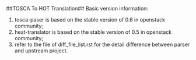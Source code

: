 ##TOSCA To HOT Translation##
Basic version information:
1. tosca-paser is based on the stable version of 0.6 in openstack community;
2. heat-translator is based on the stable version of 0.5 in openstack community;
3. refer to the file of diff_file_list.rst  for the detail difference between parser and upstream project.
